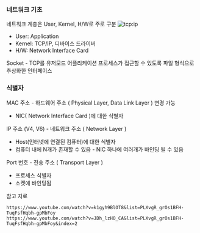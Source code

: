 ### 네트워크 기초
네트워크 계층은 User, Kernel, H/W로 주로 구분
![tcp:ip](https://github.com/olzlgur/CS_STUDY/assets/77485914/03eae610-470d-43f5-8f98-fc6aad05115d)

- User: Application
- Kernel: TCP/IP, 디바이스 드라이버
- H/W: Network Interface Card

Socket - TCP를 유저모드 어플리케이션 프로세스가 접근할 수 있도록 파일 형식으로 추상화한 인터페이스

### 식별자

MAC 주소 - 하드웨어 주소 ( Physical Layer, Data Link Layer ) 변경 가능

- NIC( Network Interface Card )에 대한 식별자

IP 주소 (V4, V6) - 네트워크 주소 ( Network Layer )

- Host(인터넷에 연결된 컴퓨터)에 대한 식별자
- 컴퓨터 내에 N개가 존재할 수 있음 - NIC 하나에 여러개가 바인딩 될 수 있음

Port  번호 - 전송 주소 ( Transport Layer )
- 프로세스 식별자
- 소켓에 바인딩됨

참고 자료
```
https://www.youtube.com/watch?v=k1gyh9BlOT8&list=PLXvgR_grOs1BFH-TuqFsfHqbh-gpMbFoy
https://www.youtube.com/watch?v=JDh_lzHO_CA&list=PLXvgR_grOs1BFH-TuqFsfHqbh-gpMbFoy&index=2
```
